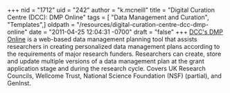 +++
nid = "1712"
uid = "242"
author = "k.mcneill"
title = "Digital Curation Centre (DCC): DMP Online"
tags = [ "Data Management and Curation", "Templates",]
oldpath = "/resources/digital-curation-centre-dcc-dmp-online"
date = "2011-04-25 12:04:31 -0700"
draft = "false"
+++
[DCC\'s DMP Online](http://dmponline.dcc.ac.uk/) is a web-based data
management planning tool that assists researchers in creating
personalized data management plans according to the requirements of
major research funders. Researchers can create, store and update
multiple versions of a data management plan at the grant application
stage and during the research cycle. Covers UK Research Councils,
Wellcome Trust, National Science Foundation (NSF) (partial), and
GenInst.
